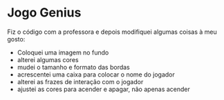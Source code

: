 # Jogo Genius

Fiz o código com a professora e depois modifiquei algumas coisas à meu gosto:

- Coloquei uma imagem no fundo
- alterei algumas cores
- mudei o tamanho e formato das bordas
- acrescentei uma caixa para colocar o nome do jogador
- alterei as frazes de interação com o jogador
- ajustei as cores para acender e apagar, não apenas acender

